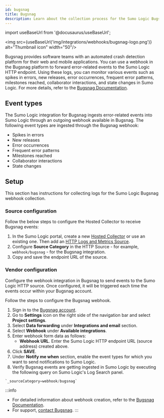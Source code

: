 ```yaml
---
id: bugsnag
title: Bugsnag
description: Learn about the collection process for the Sumo Logic Bugsnag integration.
---
```

import useBaseUrl from '@docusaurus/useBaseUrl';

<img src={useBaseUrl('img/integrations/webhooks/bugsnag-logo.png')} alt="Thumbnail icon" width="50"/>

Bugsnag provides software teams with an automated crash detection platform for their web and mobile applications. You can use a webhook in the Bugsnag platform to forward error-related events to the Sumo Logic HTTP endpoint. Using these logs, you can monitor various events such as spikes in errors, new releases, error occurrences, frequent error patterns, milestones reached, collaborator interactions, and state changes in Sumo Logic. For more details, refer to the [Bugsnag Documentation](https://docs.bugsnag.com/).

## Event types

The Sumo Logic integration for Bugsnag ingests error-related events into Sumo Logic through an outgoing webhook available in Bugsnag. The following event types are ingested through the Bugsnag webhook:
- Spikes in errors
- New releases
- Error occurrences
- Frequent error patterns
- Milestones reached
- Collaborator interactions
- State changes

## Setup

This section has instructions for collecting logs for the Sumo Logic Bugsnag webhook collection.

### Source configuration

Follow the below steps to configure the Hosted Collector to receive Bugsnag events:

1. In the Sumo Logic portal, create a new [Hosted Collector](/docs/send-data/hosted-collectors/configure-hosted-collector/) or use an existing one. Then add an [HTTP Logs and Metrics Source](/docs/send-data/hosted-collectors/http-source/logs-metrics/#configure-an-httplogs-and-metrics-source).
2. Configure **Source Category** in the HTTP Source - for example, `webhook/bugsnag` - for the Bugsnag integration.
3. Copy and save the endpoint URL of the source.

### Vendor configuration

Configure the webhook integration in Bugsnag to send events to the Sumo Logic HTTP source. Once configured, it will be triggered each time the events occur within your Bugsnag account.

Follow the steps to configure the Bugsnag webhook.

1. Sign in to the [Bugsnag account](https://app.bugsnag.com/user/sign_in).
2. Go to **Settings** icon on the right side of the navigation bar and select **Project settings**.
3. Select **Data forwarding** under **Integrations and email** section.
4. Select **Webhook** under **Available integrations**.
6. Enter webhook form data as follows:
    - **Webhook URL**. Enter the Sumo Logic HTTP endpoint URL (source address) created above.
7. Click **SAVE**.
8. Under **Notify me when** section, enable the event types for which you want to send notifications to Sumo Logic.
9. Verify Bugsnag events are getting ingested in Sumo Logic by executing the following query on Sumo Logic's Log Search panel.
```sql
`_sourceCategory=webhook/bugsnag`
```

:::info
- For detailed information about webhook creation, refer to the [Bugsnag Documentation](https://docs.bugsnag.com/product/integrations/data-forwarding/webhook/).
- For support, [contact Bugsnag](https://docs.bugsnag.com/platforms/macos/support/).
:::

